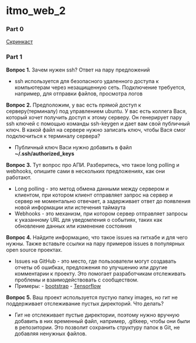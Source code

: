 # itmo_web_2

### Part 0

[Скринкаст](https://ugolmariia.notion.site/web_2-c198563d5e53428a9194d3313fa176cc?pvs=4)

### Part 1
**Вопрос 1.** Зачем нужен ssh? Ответ на пару предложений

- ssh используется для безопасного удаленного доступа к компьютерам через незащищенную сеть. Подключение требуется, например, для отправки файлов, просмотра логов

**Вопрос 2.** Предположим, у вас есть прямой доступ к серверу(терминалу) под управлением ubuntu. У вас есть коллега Вася, который хочет получить доступ к этому серверу. Он генерирует пару ssh ключей с помощью команды ssh-keygen и дает вам свой публичный ключ. В какой файл на сервере нужно записать ключ, чтобы Вася смог подключиться к терминалу сервера?

- Публичный ключ Васи нужно добавить в файл **~/.ssh/authorized_keys**

**Вопрос 3.**  Тут вопрос про АПИ. Разберитесь, что такое long polling и webhooks, опишите сами в нескольких предложениях, как они работают.

- Long polling - это метод обмена данными между сервером и клиентом, при котором клиент отправляет запрос на сервер и сервер не моментально отвечает, а задерживает ответ до появления новой информации или истечения таймаута
- Webhooks - это механизм, при котором сервер отправляет запросы к указанному URL для уведомления о событиях, таких как обновление данных или изменение состояния


**Вопрос 4.** Найдите информацию, что такое issues на гитхабе и для чего нужны. Также вставьте ссылки на пару примеров issues в популярных open source проектах.

- Issues на GitHub - это место, где пользователи могут создавать отчеты об ошибках, предложения по улучшению или другие комментарии к проекту. Это помогает разработчикам отслеживать проблемы и взаимодействовать с сообществом.
- Примеры:
      - [bootstrap](https://github.com/twbs/bootstrap/issues)
      - [Tensorflow](https://github.com/tensorflow/tensorflow/issues)

**Вопрос 5.** Ваш проект используется пустую папку images, но гит не поддерживает отслеживание пустых директорий. Что делать?

- Гит не отслеживает пустые директории, поэтому нужно вручную добавить в них временный файл, например, .gitkeep, чтобы они были в репозитории. Это позволит сохранить структуру папок в Git, не добавляя ненужных файлов.

